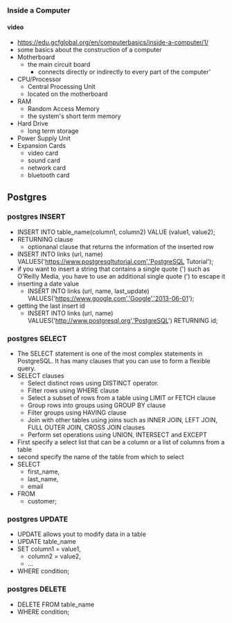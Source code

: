 ### Inside a Computer
#### video
- https://edu.gcfglobal.org/en/computerbasics/inside-a-computer/1/
- some basics about the construction of a computer
- Motherboard
    - the main circuit board
        - connects directly or indirectly to every part of the computer'
- CPU/Processor
    - Central Processing Unit
    - located on the motherboard
- RAM
    - Random Access Memory
    - the system's short term memory
- Hard Drive
    - long term storage
- Power Supply Unit
- Expansion Cards
    - video card
    - sound card
    - network card
    - bluetooth card
## Postgres
### postgres INSERT
- INSERT INTO table_name(column1, column2)
  VALUE (value1, value2);
- RETURNING clause
    - optionanal clause that returns the information of the inserted row
- INSERT INTO links (url, name)
VALUES('https://www.postgresqltutorial.com','PostgreSQL Tutorial');
- if you want to insert a string that contains a single quote (') such as O'Reilly Media, you have to use an additional single quote (') to escape it
- inserting a date value
    -  INSERT INTO links (url, name, last_update)
VALUES('https://www.google.com','Google','2013-06-01');
- getting the last insert id
    - INSERT INTO links (url, name)
    VALUES('http://www.postgresql.org','PostgreSQL') 
    RETURNING id;
### postgres SELECT
- The SELECT statement is one of the most complex statements in PostgreSQL. It has many clauses that you can use to form a flexible query.
- SELECT clauses
    - Select distinct rows using DISTINCT operator.
    - Filter rows using WHERE clause
    - Select a subset of rows from a table using LIMIT or FETCH clause
    - Group rows into groups using GROUP BY clause
    - Filter groups using HAVING clause
    - Join with other tables using joins such as INNER JOIN, LEFT JOIN, FULL OUTER JOIN, CROSS JOIN clauses
    - Perform set operations using UNION, INTERSECT and EXCEPT
- First specify a select list that can be a column or a list of columns from a table
- second specify the name of the table from which to select
- SELECT
   -  first_name,
   -  last_name,
   -  email
- FROM
    - customer;
### postgres UPDATE
- UPDATE allows yout to modify data in a table
- UPDATE table_name
- SET column1 = value1,
    - column2 = value2,
    - ...
- WHERE condition;
### postgres DELETE
- DELETE FROM table_name
- WHERE condition;




    




